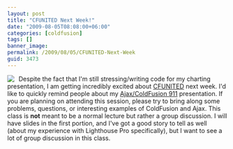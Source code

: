 ```yaml
---
layout: post
title: "CFUNITED Next Week!"
date: "2009-08-05T08:08:00+06:00"
categories: [coldfusion]
tags: []
banner_image: 
permalink: /2009/08/05/CFUNITED-Next-Week
guid: 3473
---
```


<a href="http://cfunited.com"><img src="http://cfunited.com/2009/images/125x125_cfunited_09_speaker.gif" border="0" align="left" style="margin-right:10px" /></a> Despite the fact that I'm still stressing/writing code for my charting presentation, I am getting incredibly excited about <a href="http://www.cfunited.com">CFUNITED</a> next week. I'd like to quickly remind people about my <a href="http://cfunited.com/2009/topics/230">Ajax/ColdFusion 911</a> presentation. If you are planning on attending this session, please try to bring along some problems, questions, or interesting examples of ColdFusion and Ajax. This class is <b>not</b> meant to be a normal lecture but rather a group discussion. I will have slides in the first portion, and I've got a good story to tell as well (about my experience with Lighthouse Pro specifically), but I want to see a lot of group discussion in this class. 
<br clear="left">
